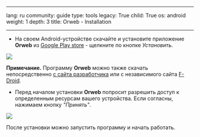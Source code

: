 

---

lang: ru
community: guide
type: tools
legacy: True
child: True
os: android
weight: 1
depth: 3
title: Orweb - Installation

---

- На своем Android-устройстве скачайте и установите приложение **Orweb** из [Google Play store](https://play.google.com/store/apps/details?id=info.guardianproject.browser) - щелкните по кнопке *Установить*.

![](/sbox/screen/orweb-ru/001.png)

**Примечание.** Программу **Orweb** можно также скачать непосредственно [с сайта разработчика](https://guardianproject.info/releases/orweb-latest.apk) или с независимого сайта [F-Droid](https://f-droid.org/repository/browse/?fdfilter=orweb&fdid=info.guardianproject.browser).

- Перед началом установки **Orweb** попросит разрешить доступ к определенным ресурсам вашего устройства. Если согласны, нажимаем кнопку *"Принять"*.

![](/sbox/screen/orweb-ru/002.png)

После установки можно запустить программу и начать работать.

